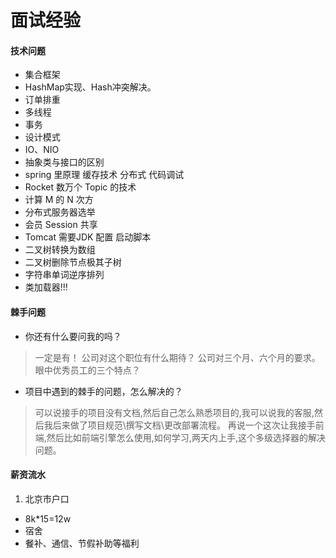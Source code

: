 # 面试经验

#### 技术问题  
- 集合框架
- HashMap实现、Hash冲突解决。
- 订单排重
- 多线程
- 事务
- 设计模式
- IO、NIO
- 抽象类与接口的区别
- spring 里原理 缓存技术 分布式 代码调试
- Rocket 数万个 Topic 的技术
- 计算 M 的 N 次方
- 分布式服务器选举
- 会员 Session 共享
- Tomcat 需要JDK 配置 启动脚本
- 二叉树转换为数组
- 二叉树删除节点极其子树
- 字符串单词逆序排列
- 类加载器!!!
#### 棘手问题
- 你还有什么要问我的吗？
>一定是有！
公司对这个职位有什么期待？
公司对三个月、六个月的要求。
眼中优秀员工的三个特点？

- 项目中遇到的棘手的问题，怎么解决的？
>可以说接手的项目没有文档,然后自己怎么熟悉项目的,我可以说我的客服,然后我后来做了项目规范\撰写文档\更改部署流程。
再说一个这次让我接手前端,然后比如前端引擎怎么使用,如何学习,两天内上手,这个多级选择器的解决问题。

#### 薪资流水
1. 北京市户口
- 8k*15=12w
- 宿舍
- 餐补、通信、节假补助等福利


